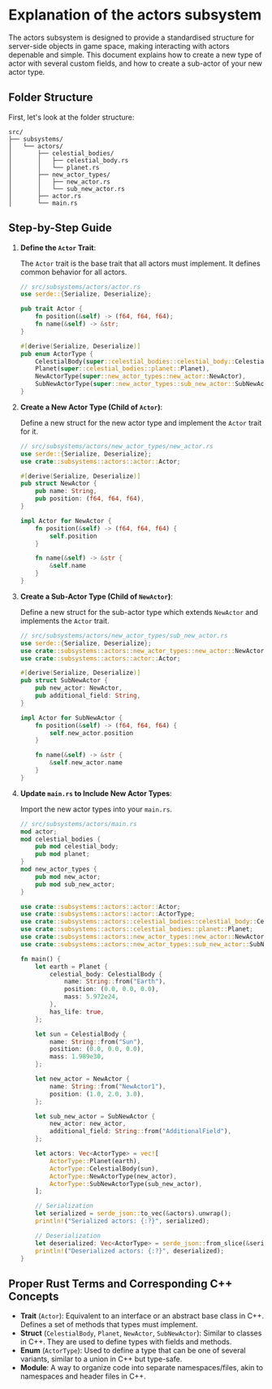 
# Explanation of the actors subsystem

The actors subsystem is designed to provide a standardised structure for server-side objects in game space, making interacting with actors depenable and simple. This document explains how to create a new type of actor with several custom fields, and how to create a sub-actor of your new actor type.

## Folder Structure

First, let's look at the folder structure:

```
src/
├── subsystems/
│   └── actors/
│       ├── celestial_bodies/
│       │   ├── celestial_body.rs
│       │   └── planet.rs
│       ├── new_actor_types/
│       │   ├── new_actor.rs
│       │   └── sub_new_actor.rs
│       ├── actor.rs
│       └── main.rs
```

## Step-by-Step Guide

1. **Define the `Actor` Trait**:

   The `Actor` trait is the base trait that all actors must implement. It defines common behavior for all actors.

   ```rust
   // src/subsystems/actors/actor.rs
   use serde::{Serialize, Deserialize};

   pub trait Actor {
       fn position(&self) -> (f64, f64, f64);
       fn name(&self) -> &str;
   }

   #[derive(Serialize, Deserialize)]
   pub enum ActorType {
       CelestialBody(super::celestial_bodies::celestial_body::CelestialBody),
       Planet(super::celestial_bodies::planet::Planet),
       NewActorType(super::new_actor_types::new_actor::NewActor),
       SubNewActorType(super::new_actor_types::sub_new_actor::SubNewActor),
   }
   ```

2. **Create a New Actor Type (Child of `Actor`)**:

   Define a new struct for the new actor type and implement the `Actor` trait for it.

   ```rust
   // src/subsystems/actors/new_actor_types/new_actor.rs
   use serde::{Serialize, Deserialize};
   use crate::subsystems::actors::actor::Actor;

   #[derive(Serialize, Deserialize)]
   pub struct NewActor {
       pub name: String,
       pub position: (f64, f64, f64),
   }

   impl Actor for NewActor {
       fn position(&self) -> (f64, f64, f64) {
           self.position
       }

       fn name(&self) -> &str {
           &self.name
       }
   }
   ```

3. **Create a Sub-Actor Type (Child of `NewActor`)**:

   Define a new struct for the sub-actor type which extends `NewActor` and implements the `Actor` trait.

   ```rust
   // src/subsystems/actors/new_actor_types/sub_new_actor.rs
   use serde::{Serialize, Deserialize};
   use crate::subsystems::actors::new_actor_types::new_actor::NewActor;
   use crate::subsystems::actors::actor::Actor;

   #[derive(Serialize, Deserialize)]
   pub struct SubNewActor {
       pub new_actor: NewActor,
       pub additional_field: String,
   }

   impl Actor for SubNewActor {
       fn position(&self) -> (f64, f64, f64) {
           self.new_actor.position
       }

       fn name(&self) -> &str {
           &self.new_actor.name
       }
   }
   ```

4. **Update `main.rs` to Include New Actor Types**:

   Import the new actor types into your `main.rs`.

   ```rust
   // src/subsystems/actors/main.rs
   mod actor;
   mod celestial_bodies {
       pub mod celestial_body;
       pub mod planet;
   }
   mod new_actor_types {
       pub mod new_actor;
       pub mod sub_new_actor;
   }

   use crate::subsystems::actors::actor::Actor;
   use crate::subsystems::actors::actor::ActorType;
   use crate::subsystems::actors::celestial_bodies::celestial_body::CelestialBody;
   use crate::subsystems::actors::celestial_bodies::planet::Planet;
   use crate::subsystems::actors::new_actor_types::new_actor::NewActor;
   use crate::subsystems::actors::new_actor_types::sub_new_actor::SubNewActor;

   fn main() {
       let earth = Planet {
           celestial_body: CelestialBody {
               name: String::from("Earth"),
               position: (0.0, 0.0, 0.0),
               mass: 5.972e24,
           },
           has_life: true,
       };

       let sun = CelestialBody {
           name: String::from("Sun"),
           position: (0.0, 0.0, 0.0),
           mass: 1.989e30,
       };

       let new_actor = NewActor {
           name: String::from("NewActor1"),
           position: (1.0, 2.0, 3.0),
       };

       let sub_new_actor = SubNewActor {
           new_actor: new_actor,
           additional_field: String::from("AdditionalField"),
       };

       let actors: Vec<ActorType> = vec![
           ActorType::Planet(earth),
           ActorType::CelestialBody(sun),
           ActorType::NewActorType(new_actor),
           ActorType::SubNewActorType(sub_new_actor),
       ];

       // Serialization
       let serialized = serde_json::to_vec(&actors).unwrap();
       println!("Serialized actors: {:?}", serialized);

       // Deserialization
       let deserialized: Vec<ActorType> = serde_json::from_slice(&serialized).unwrap();
       println!("Deserialized actors: {:?}", deserialized);
   }
   ```

## Proper Rust Terms and Corresponding C++ Concepts

- **Trait** (`Actor`): Equivalent to an interface or an abstract base class in C++. Defines a set of methods that types must implement.
- **Struct** (`CelestialBody`, `Planet`, `NewActor`, `SubNewActor`): Similar to classes in C++. They are used to define types with fields and methods.
- **Enum** (`ActorType`): Used to define a type that can be one of several variants, similar to a union in C++ but type-safe.
- **Module**: A way to organize code into separate namespaces/files, akin to namespaces and header files in C++.